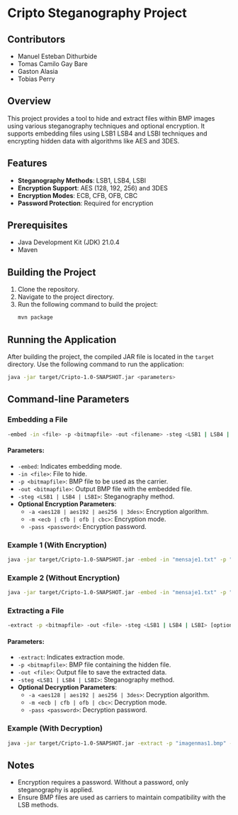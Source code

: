
# Cripto Steganography Project

## Contributors
- Manuel Esteban Dithurbide
- Tomas Camilo Gay Bare
- Gaston Alasia
- Tobias Perry

## Overview

This project provides a tool to hide and extract files within BMP images using various steganography techniques and optional encryption. It supports embedding files using LSB1 LSB4 and LSBI techniques and encrypting hidden data with algorithms like AES and 3DES.

## Features

- **Steganography Methods**: LSB1, LSB4, LSBI
- **Encryption Support**: AES (128, 192, 256) and 3DES
- **Encryption Modes**: ECB, CFB, OFB, CBC
- **Password Protection**: Required for encryption

## Prerequisites

- Java Development Kit (JDK) 21.0.4
- Maven

## Building the Project

1. Clone the repository.
2. Navigate to the project directory.
3. Run the following command to build the project:
   ```bash
   mvn package
   ```

## Running the Application

After building the project, the compiled JAR file is located in the `target` directory. Use the following command to run the application:

```bash
java -jar target/Cripto-1.0-SNAPSHOT.jar <parameters>
```

## Command-line Parameters

### Embedding a File

```bash
-embed -in <file> -p <bitmapfile> -out <filename> -steg <LSB1 | LSB4 | LSBI> [optional encryption parameters]
```

#### Parameters:
- `-embed`: Indicates embedding mode.
- `-in <file>`: File to hide.
- `-p <bitmapfile>`: BMP file to be used as the carrier.
- `-out <bitmapfile>`: Output BMP file with the embedded file.
- `-steg <LSB1 | LSB4 | LSBI>`: Steganography method.
- **Optional Encryption Parameters**:
  - `-a <aes128 | aes192 | aes256 | 3des>`: Encryption algorithm.
  - `-m <ecb | cfb | ofb | cbc>`: Encryption mode.
  - `-pass <password>`: Encryption password.

### Example 1 (With Encryption)
```bash
java -jar target/Cripto-1.0-SNAPSHOT.jar -embed -in "mensaje1.txt" -p "imagen1.bmp" -out "imagenmas1.bmp" -steg LSBI -a 3des -m cbc -pass "oculto"
```

### Example 2 (Without Encryption)
```bash
java -jar target/Cripto-1.0-SNAPSHOT.jar -embed -in "mensaje1.txt" -p "imagen1.bmp" -out "imagenmas1.bmp" -steg LSBI
```

### Extracting a File

```bash
-extract -p <bitmapfile> -out <file> -steg <LSB1 | LSB4 | LSBI> [optional decryption parameters]
```

#### Parameters:
- `-extract`: Indicates extraction mode.
- `-p <bitmapfile>`: BMP file containing the hidden file.
- `-out <file>`: Output file to save the extracted data.
- `-steg <LSB1 | LSB4 | LSBI>`: Steganography method.
- **Optional Decryption Parameters**:
  - `-a <aes128 | aes192 | aes256 | 3des>`: Decryption algorithm.
  - `-m <ecb | cfb | ofb | cbc>`: Decryption mode.
  - `-pass <password>`: Decryption password.

### Example (With Decryption)
```bash
java -jar target/Cripto-1.0-SNAPSHOT.jar -extract -p "imagenmas1.bmp" -out "mensaje1" -steg LSBI -a 3des -m cbc -pass "oculto"
```

## Notes

- Encryption requires a password. Without a password, only steganography is applied.
- Ensure BMP files are used as carriers to maintain compatibility with the LSB methods.

